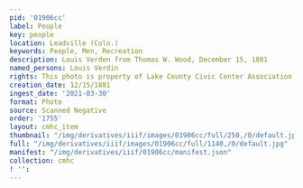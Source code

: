 ```yaml
---
pid: '01906cc'
label: People
key: people
location: Leadville (Colo.)
keywords: People, Men, Recreation
description: Louis Verden from Thomas W. Wood, December 15, 1881
named_persons: Louis Verdin
rights: This photo is property of Lake County Civic Center Association.
creation_date: 12/15/1881
ingest_date: '2021-03-30'
format: Photo
source: Scanned Negative
order: '1755'
layout: cmhc_item
thumbnail: "/img/derivatives/iiif/images/01906cc/full/250,/0/default.jpg"
full: "/img/derivatives/iiif/images/01906cc/full/1140,/0/default.jpg"
manifest: "/img/derivatives/iiif/01906cc/manifest.json"
collection: cmhc
! '': 
---
```

